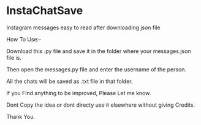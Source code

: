 # InstaChatSave
Instagram messages easy to read after downloading json file

How To Use:-

Download this .py file and save it in the folder where your messages.json file is.

Then open the messages.py file and enter the username of the person.

All the chats will be saved as .txt file in that folder.

If you Find anything to be improved, Please Let me know.

Dont Copy the idea or dont directy use it elsewhere without giving Credits.

Thank You.